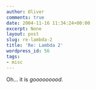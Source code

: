 ```yaml
---
author: Oliver
comments: true
date: 2004-11-16 11:34:24+00:00
excerpt: None
layout: post
slug: re-lambda-2
title: 'Re: Lambda 2'
wordpress_id: 56
tags:
- misc
---
```


Oh... it is <i>gooooooood</i>.